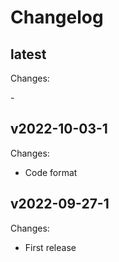 # Changelog

## latest

Changes:

\-

## v2022-10-03-1

Changes:

- Code format

## v2022-09-27-1

Changes:

- First release
